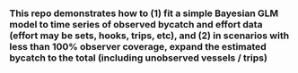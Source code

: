 ### This repo demonstrates how to (1) fit a simple Bayesian GLM model to time series of observed bycatch and effort data (effort may be sets, hooks, trips, etc), and (2) in scenarios with less than 100% observer coverage, expand the estimated bycatch to the total (including unobserved vessels / trips) 
